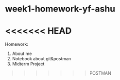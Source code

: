 # week1-homework-yf-ashu
<<<<<<< HEAD
=======

Homework:
1. About me
2. Notebook about git&postman
3. Midterm Project
>>>>>>> POSTMAN
